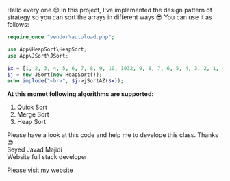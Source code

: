 Hello every one 😊
In this project, I've implemented the design pattern of strategy so you can sort the arrays in different ways 😎
You can use it as follows:

```php
require_once "vendor\autoload.php";

use App\HeapSort\HeapSort;
use App\JSort\JSort;

$x = [1, 2, 3, 4, 5, 6, 7, 8, 9, 10, 1032, 9, 8, 7, 6, 5, 4, 3, 2, 1, 45, 153];
$j = new JSort(new HeapSort());
echo implode("<br>", $j->jSortAZ($x));
```

**At this momet following algorithms are supported:**

1.  Quick Sort
2.  Merge Sort
3. Heap Sort

Please have a look at this code and help me to develope this class.
Thanks😍<br>
Seyed Javad Majidi<br>
Website full stack developer

[Please visit my website](https://softjam.ir)